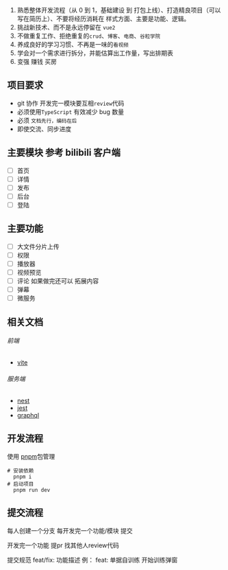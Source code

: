 1. 熟悉整体开发流程（从 0 到 1，基础建设 到 打包上线）、打造精良项目（可以写在简历上）、不要将经历消耗在 样式方面、主要是功能、逻辑。
2. 挑战新技术、而不是永远停留在 `vue2`
3. 不做重复工作、拒绝重复的`crud`、`博客`、`电商`、`谷粒学院`
4. 养成良好的学习习惯、不再是一味的`看视频`
5. 学会对一个需求进行拆分，并能估算出工作量，写出排期表
6. 变强 赚钱 买房

## 项目要求

- git 协作 开发完一模块要互相`review`代码
- 必须使用`TypeScript` 有效减少 bug 数量
- 必须 `文档先行，编码在后`
- 即使交流、同步进度

## 主要模块 参考 bilibili 客户端

- [ ] 首页
- [ ] 详情
- [ ] 发布
- [ ] 后台
- [ ] 登陆

## 主要功能

- [ ] 大文件分片上传
- [ ] 权限
- [ ] 播放器
- [ ] 视频预览
- [ ] 评论
      如果做完还可以 拓展内容
- [ ] 弹幕
- [ ] 微服务

## 相关文档

###### 前端

- [vite](https://cn.vitejs.dev/)

###### 服务端

- [nest](https://nestjs.bootcss.com/)
- [jest](https://jestjs.io/zh-Hans/)
- [graphql](https://graphql.cn/code/#javascript)


## 开发流程

使用 [pnpm](https://pnpm.io/zh/)包管理

```shell
# 安装依赖
  pnpm i
# 启动项目
  pnpm run dev
```

## 提交流程

每人创建一个分支 每开发完一个功能/模块 提交

开发完一个功能 提pr 找其他人review代码

提交规范 feat/fix: 功能描述
例： feat: 单据自训练 开始训练弹窗
